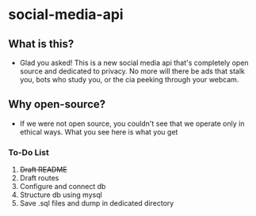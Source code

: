 # social-media-api

## What is this?
* Glad you asked! This is a new social media api that's completely open source and dedicated to privacy. No more will there be ads that stalk you, bots who study you, or the cia peeking through your webcam.

## Why open-source?
* If we were not open source, you couldn't see that we operate only in ethical ways. What you see here is what you get

### To-Do List
1. ~~Draft README~~
2. Draft routes
3. Configure and connect db
4. Structure db using mysql
5. Save .sql files and dump in dedicated directory